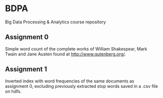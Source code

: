 # BDPA
Big Data Processing &amp; Analytics course repository

## Assignment 0
Simple word count of the complete works of William Shakespear, Mark Twain and Jane Austen found at http://www.gutenberg.org/.

## Assignment 1
Inverted index with word frequencies of the same documents as assignment 0, excluding previously extracted stop words saved in a .csv file on hdfs. 
